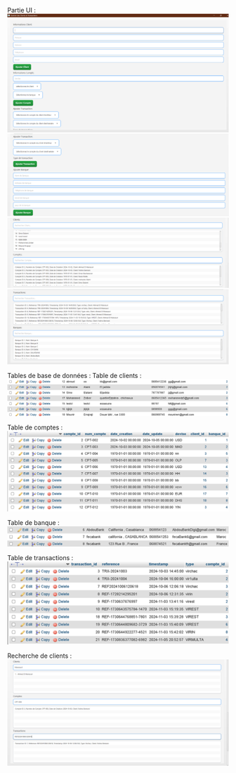 


Partie UI :
![image1](j1.png)
![image2](j2.png)
![image3](j3.png)
![image4](j4.png)

Tables de base de données : 
Table de clients : 
![tableclient](clienttable.png)

Table de comptes : 
![tablecomptes](comptetable.png)

Table de banque : 
![tablebanque](banquetable.png)

Table de transactions : 
![tabletransactions](transactiontable.png)

Recherche de clients : 
![tabletransactions](recherche.png)

